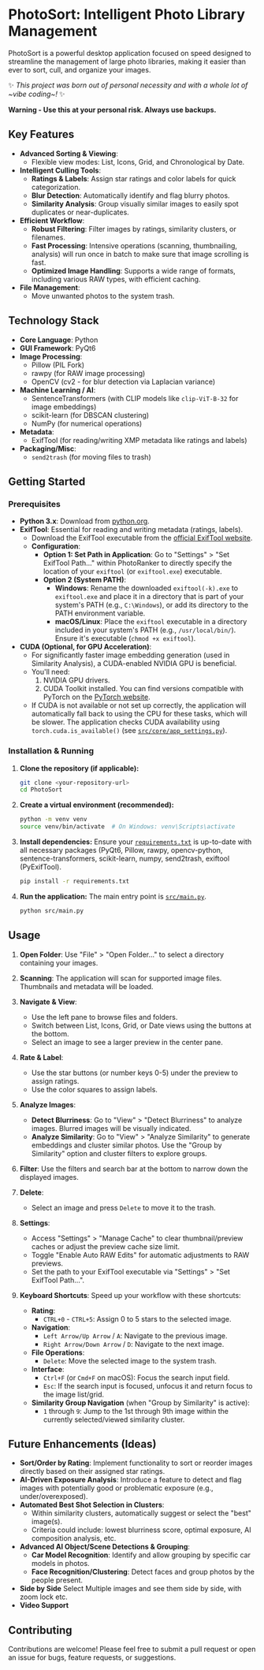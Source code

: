 # PhotoSort: Intelligent Photo Library Management

PhotoSort is a powerful desktop application focused on speed designed to streamline the management of large photo libraries, making it easier than ever to sort, cull, and organize your images.

✨ *This project was born out of personal necessity and with a whole lot of ~vibe coding~!* ✨

**Warning - Use this at your personal risk. Always use backups.**

## Key Features

* **Advanced Sorting & Viewing**:
  * Flexible view modes: List, Icons, Grid, and Chronological by Date.
* **Intelligent Culling Tools**:
  * **Ratings & Labels**: Assign star ratings and color labels for quick categorization.
  * **Blur Detection**: Automatically identify and flag blurry photos.
  * **Similarity Analysis**: Group visually similar images to easily spot duplicates or near-duplicates.
* **Efficient Workflow**:
  * **Robust Filtering**: Filter images by ratings, similarity clusters, or filenames.
  * **Fast Processing**: Intensive operations (scanning, thumbnailing, analysis) will run once in batch to make sure that image scrolling is fast.
  * **Optimized Image Handling**: Supports a wide range of formats, including various RAW types, with efficient caching.
* **File Management**:
  * Move unwanted photos to the system trash.

## Technology Stack

* **Core Language**: Python
* **GUI Framework**: PyQt6
* **Image Processing**:
  * Pillow (PIL Fork)
  * rawpy (for RAW image processing)
  * OpenCV (cv2 - for blur detection via Laplacian variance)
* **Machine Learning / AI**:
  * SentenceTransformers (with CLIP models like `clip-ViT-B-32` for image embeddings)
  * scikit-learn (for DBSCAN clustering)
  * NumPy (for numerical operations)
* **Metadata**:
  * ExifTool (for reading/writing XMP metadata like ratings and labels)
* **Packaging/Misc**:
  * `send2trash` (for moving files to trash)

## Getting Started

### Prerequisites

* **Python 3.x**: Download from [python.org](https://www.python.org/).
* **ExifTool**: Essential for reading and writing metadata (ratings, labels).
  * Download the ExifTool executable from the [official ExifTool website](https://exiftool.org/).
  * **Configuration**:
    * **Option 1: Set Path in Application**: Go to "Settings" > "Set ExifTool Path..." within PhotoRanker to directly specify the location of your `exiftool` (or `exiftool.exe`) executable.
    * **Option 2 (System PATH)**:
      * **Windows**: Rename the downloaded `exiftool(-k).exe` to `exiftool.exe` and place it in a directory that is part of your system's PATH (e.g., `C:\Windows`), or add its directory to the PATH environment variable.
      * **macOS/Linux**: Place the `exiftool` executable in a directory included in your system's PATH (e.g., `/usr/local/bin/`). Ensure it's executable (`chmod +x exiftool`).
* **CUDA (Optional, for GPU Acceleration)**:
  * For significantly faster image embedding generation (used in Similarity Analysis), a CUDA-enabled NVIDIA GPU is beneficial.
  * You'll need:
    1. NVIDIA GPU drivers.
    2. CUDA Toolkit installed. You can find versions compatible with PyTorch on the [PyTorch website](https://pytorch.org/get-started/locally/).
  * If CUDA is not available or not set up correctly, the application will automatically fall back to using the CPU for these tasks, which will be slower. The application checks CUDA availability using `torch.cuda.is_available()` (see [`src/core/app_settings.py`](src/core/app_settings.py:18)).

### Installation & Running

1. **Clone the repository (if applicable):**

   ```bash
   git clone <your-repository-url>
   cd PhotoSort
   ```
2. **Create a virtual environment (recommended):**

   ```bash
   python -m venv venv
   source venv/bin/activate  # On Windows: venv\Scripts\activate
   ```
3. **Install dependencies:**
   Ensure your [`requirements.txt`](requirements.txt) is up-to-date with all necessary packages (PyQt6, Pillow, rawpy, opencv-python, sentence-transformers, scikit-learn, numpy, send2trash, exiftool (PyExifTool).

   ```bash
   pip install -r requirements.txt
   ```
4. **Run the application:**
   The main entry point is [`src/main.py`](src/main.py:147).

   ```bash
   python src/main.py
   ```

## Usage

1. **Open Folder**: Use "File" > "Open Folder..." to select a directory containing your images.
2. **Scanning**: The application will scan for supported image files. Thumbnails and metadata will be loaded.
3. **Navigate & View**:

   * Use the left pane to browse files and folders.
   * Switch between List, Icons, Grid, or Date views using the buttons at the bottom.
   * Select an image to see a larger preview in the center pane.
4. **Rate & Label**:

   * Use the star buttons (or number keys 0-5) under the preview to assign ratings.
   * Use the color squares to assign labels.
5. **Analyze Images**:

   * **Detect Blurriness**: Go to "View" > "Detect Blurriness" to analyze images. Blurred images will be visually indicated.
   * **Analyze Similarity**: Go to "View" > "Analyze Similarity" to generate embeddings and cluster similar photos. Use the "Group by Similarity" option and cluster filters to explore groups.
6. **Filter**: Use the filters and search bar at the bottom to narrow down the displayed images.
7. **Delete**:

   * Select an image and press `Delete` to move it to the trash.
8. **Settings**:

   * Access "Settings" > "Manage Cache" to clear thumbnail/preview caches or adjust the preview cache size limit.
   * Toggle "Enable Auto RAW Edits" for automatic adjustments to RAW previews.
   * Set the path to your ExifTool executable via "Settings" > "Set ExifTool Path...".
9. **Keyboard Shortcuts**: Speed up your workflow with these shortcuts:

   * **Rating**:
     * `CTRL+0` - `CTRL+5`: Assign 0 to 5 stars to the selected image.
   * **Navigation**:
     * `Left Arrow/Up Arrow` / `A`: Navigate to the previous image.
     * `Right Arrow/Down Arrow` / `D`: Navigate to the next image.
   * **File Operations**:
     * `Delete`: Move the selected image to the system trash.
   * **Interface**:
     * `Ctrl+F` (or `Cmd+F` on macOS): Focus the search input field.
     * `Esc`: If the search input is focused, unfocus it and return focus to the image list/grid.
   * **Similarity Group Navigation** (when "Group by Similarity" is active):
     * `1` through `9`: Jump to the 1st through 9th image within the currently selected/viewed similarity cluster.

## Future Enhancements (Ideas)

* **Sort/Order by Rating**: Implement functionality to sort or reorder images directly based on their assigned star ratings.
* **AI-Driven Exposure Analysis**: Introduce a feature to detect and flag images with potentially good or problematic exposure (e.g., under/overexposed).
* **Automated Best Shot Selection in Clusters**:
  * Within similarity clusters, automatically suggest or select the "best" image(s).
  * Criteria could include: lowest blurriness score, optimal exposure, AI composition analysis, etc.
* **Advanced AI Object/Scene Detections & Grouping**:
  * **Car Model Recognition**: Identify and allow grouping by specific car models in photos.
  * **Face Recognition/Clustering**: Detect faces and group photos by the people present.
* **Side by Side** Select Multiple images and see them side by side, with zoom lock etc.
* **Video Support**

## Contributing

Contributions are welcome! Please feel free to submit a pull request or open an issue for bugs, feature requests, or suggestions.
